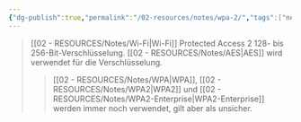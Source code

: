 ```yaml
---
{"dg-publish":true,"permalink":"/02-resources/notes/wpa-2/","tags":["netzwerk/wifi","kryptografie/wifi","it-sicherheit"],"noteIcon":"","updated":"2025-09-05T10:12:32.807+02:00"}
---
```


>[[02 - RESOURCES/Notes/Wi-Fi\|Wi-Fi]] Protected Access 2
>128- bis 256-Bit-Verschlüsselung.
>[[02 - RESOURCES/Notes/AES\|AES]] wird verwendet für die Verschlüsselung.
>>[[02 - RESOURCES/Notes/WPA\|WPA]], [[02 - RESOURCES/Notes/WPA2\|WPA2]] und [[02 - RESOURCES/Notes/WPA2-Enterprise\|WPA2-Enterprise]] werden immer noch verwendet, gilt aber als unsicher.